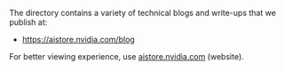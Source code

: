 The directory contains a variety of technical blogs and write-ups that we publish at:

* https://aistore.nvidia.com/blog

For better viewing experience, use [aistore.nvidia.com](https://aistore.nvidia.com) (website).
